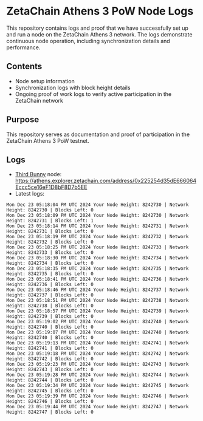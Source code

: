 # ZetaChain Athens 3 PoW Node Logs
This repository contains logs and proof that we have successfully set up and run a node on the ZetaChain Athens 3 network. The logs demonstrate continuous node operation, including synchronization details and performance.

## Contents
- Node setup information
- Synchronization logs with block height details
- Ongoing proof of work logs to verify active participation in the ZetaChain network

## Purpose
This repository serves as documentation and proof of participation in the ZetaChain Athens 3 PoW testnet.

## Logs

- [Third Bunny](https://thirdbunny.xyz/) node: https://athens.explorer.zetachain.com/address/0x225254d35dE666064Eccc5ce16eF1D8bF8D7b5EE
- Latest logs:
```
Mon Dec 23 05:18:04 PM UTC 2024 Your Node Height: 8242730 | Network Height: 8242730 | Blocks Left: 0
Mon Dec 23 05:18:09 PM UTC 2024 Your Node Height: 8242730 | Network Height: 8242731 | Blocks Left: 1
Mon Dec 23 05:18:14 PM UTC 2024 Your Node Height: 8242731 | Network Height: 8242731 | Blocks Left: 0
Mon Dec 23 05:18:19 PM UTC 2024 Your Node Height: 8242732 | Network Height: 8242732 | Blocks Left: 0
Mon Dec 23 05:18:25 PM UTC 2024 Your Node Height: 8242733 | Network Height: 8242733 | Blocks Left: 0
Mon Dec 23 05:18:30 PM UTC 2024 Your Node Height: 8242734 | Network Height: 8242734 | Blocks Left: 0
Mon Dec 23 05:18:35 PM UTC 2024 Your Node Height: 8242735 | Network Height: 8242735 | Blocks Left: 0
Mon Dec 23 05:18:41 PM UTC 2024 Your Node Height: 8242736 | Network Height: 8242736 | Blocks Left: 0
Mon Dec 23 05:18:46 PM UTC 2024 Your Node Height: 8242737 | Network Height: 8242737 | Blocks Left: 0
Mon Dec 23 05:18:51 PM UTC 2024 Your Node Height: 8242738 | Network Height: 8242738 | Blocks Left: 0
Mon Dec 23 05:18:57 PM UTC 2024 Your Node Height: 8242739 | Network Height: 8242739 | Blocks Left: 0
Mon Dec 23 05:19:02 PM UTC 2024 Your Node Height: 8242740 | Network Height: 8242740 | Blocks Left: 0
Mon Dec 23 05:19:07 PM UTC 2024 Your Node Height: 8242740 | Network Height: 8242740 | Blocks Left: 0
Mon Dec 23 05:19:13 PM UTC 2024 Your Node Height: 8242741 | Network Height: 8242741 | Blocks Left: 0
Mon Dec 23 05:19:18 PM UTC 2024 Your Node Height: 8242742 | Network Height: 8242742 | Blocks Left: 0
Mon Dec 23 05:19:23 PM UTC 2024 Your Node Height: 8242743 | Network Height: 8242743 | Blocks Left: 0
Mon Dec 23 05:19:28 PM UTC 2024 Your Node Height: 8242744 | Network Height: 8242744 | Blocks Left: 0
Mon Dec 23 05:19:34 PM UTC 2024 Your Node Height: 8242745 | Network Height: 8242745 | Blocks Left: 0
Mon Dec 23 05:19:39 PM UTC 2024 Your Node Height: 8242746 | Network Height: 8242746 | Blocks Left: 0
Mon Dec 23 05:19:44 PM UTC 2024 Your Node Height: 8242747 | Network Height: 8242747 | Blocks Left: 0
```
